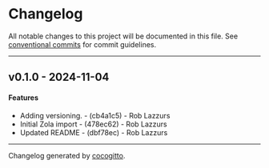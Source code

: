 # Changelog
All notable changes to this project will be documented in this file. See [conventional commits](https://www.conventionalcommits.org/) for commit guidelines.

- - -
## v0.1.0 - 2024-11-04
#### Features
- Adding versioning. - (cb4a1c5) - Rob Lazzurs
- Initial Zola import - (478ec62) - Rob Lazzurs
- Updated README - (dbf78ec) - Rob Lazzurs

- - -

Changelog generated by [cocogitto](https://github.com/cocogitto/cocogitto).
